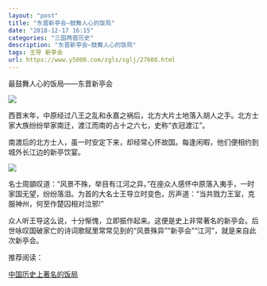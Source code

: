 ```yaml
---
layout: "post"
title: "东晋新亭会—鼓舞人心的饭局"
date: "2018-12-17 16:15"
categories: "三国两晋历史"
description: "东晋新亭会—鼓舞人心的饭局"
tags: 王导 新亭会
url: https://www.y5000.com/zgls/sglj/27608.html
---
```






最鼓舞人心的饭局——东晋新亭会

![](https://img.y5000.com/uploads/allimg/180115/13-1P115132KB61.jpg)

西晋末年，中原经过八王之乱和永嘉之祸后，北方大片土地落入胡人之手。北方士家大族纷纷举家南迁，渡江而南的占十之六七，史称“衣冠渡江”。

南渡后的北方士人，虽一时安定下来，却经常心怀故国。每逢闲暇，他们便相约到城外长江边的新亭饮宴。

![](https://img.y5000.com/uploads/allimg/180115/13-1P115132Q5C9.jpg)

名士周顗叹道：“风景不殊，举目有江河之异。”在座众人感怀中原落入夷手，一时家国无望，纷纷落泪。为首的大名士王导立时变色，厉声道：“当共戮力王室，克服神州，何至作楚囚相对泣邪!”

众人听王导这么说，十分惭愧，立即振作起来。这便是史上非常著名的新亭会。后世咏叹国破家亡的诗词歌赋里常常见到的“风景殊异”“新亭会”“江河”，就是来自此次新亭会。

推荐阅读：

[中国历史上著名的饭局](https://www.y5000.com/zgls/27634.html)
